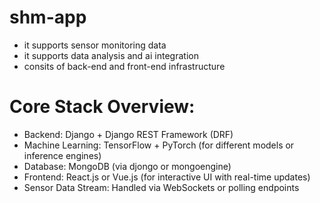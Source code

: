 # shm-app
- it supports sensor monitoring data
- it supports data analysis and ai integration
- consits of back-end and front-end infrastructure

# Core Stack Overview:
- Backend: Django + Django REST Framework (DRF)
- Machine Learning: TensorFlow + PyTorch (for different models or inference engines)
- Database: MongoDB (via djongo or mongoengine)
- Frontend: React.js or Vue.js (for interactive UI with real-time updates)
- Sensor Data Stream: Handled via WebSockets or polling endpoints
